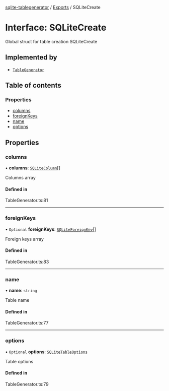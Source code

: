 [sqlite-tablegenerator](../README.md) / [Exports](../modules.md) / SQLiteCreate

# Interface: SQLiteCreate

Global struct for table creation
 SQLiteCreate

## Implemented by

- [`TableGenerator`](../classes/TableGenerator.md)

## Table of contents

### Properties

- [columns](SQLiteCreate.md#columns)
- [foreignKeys](SQLiteCreate.md#foreignkeys)
- [name](SQLiteCreate.md#name)
- [options](SQLiteCreate.md#options)

## Properties

### columns

• **columns**: [`SQLiteColumn`](SQLiteColumn.md)[]

Columns array

#### Defined in

TableGenerator.ts:81

___

### foreignKeys

• `Optional` **foreignKeys**: [`SQLiteForeignKey`](SQLiteForeignKey.md)[]

Foreign keys array

#### Defined in

TableGenerator.ts:83

___

### name

• **name**: `string`

Table name

#### Defined in

TableGenerator.ts:77

___

### options

• `Optional` **options**: [`SQLiteTableOptions`](SQLiteTableOptions.md)

Table options

#### Defined in

TableGenerator.ts:79
